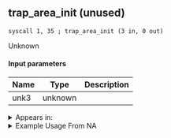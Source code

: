 ## trap_area_init (unused)

`syscall 1, 35 ; trap_area_init (3 in, 0 out)`

Unknown

#### Input parameters
| Name | Type | Description
|------|------|------------
| unk3   | unknown   | 




<details>
	<summary>Appears in:</summary>

</details>

<details>
	<summary>Example Usage From NA</summary>
```

```
</details>

